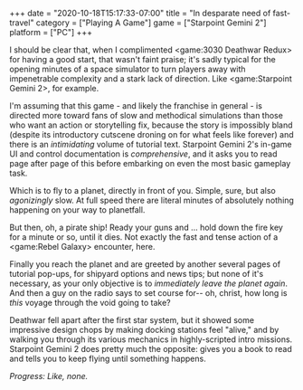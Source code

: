+++
date = "2020-10-18T15:17:33-07:00"
title = "In desparate need of fast-travel"
category = ["Playing A Game"]
game = ["Starpoint Gemini 2"]
platform = ["PC"]
+++

I should be clear that, when I complimented <game:3030 Deathwar Redux> for having a good start, that wasn't faint praise; it's sadly typical for the opening minutes of a space simulator to turn players away with impenetrable complexity and a stark lack of direction.  Like <game:Starpoint Gemini 2>, for example.

I'm assuming that this game - and likely the franchise in general - is directed more toward fans of slow and methodical simulations than those who want an action or storytelling fix, because the story is impossibly bland (despite its introductory cutscene droning on for what feels like forever) and there is an <i>intimidating</i> volume of tutorial text.  Starpoint Gemini 2's in-game UI and control documentation is <i>comprehensive</i>, and it asks you to read page after page of this before embarking on even the most basic gameplay task.

Which is to fly to a planet, directly in front of you.  Simple, sure, but also <i>agonizingly</i> slow.  At full speed there are literal minutes of absolutely nothing happening on your way to planetfall.

But then, oh, a pirate ship!  Ready your guns and ... hold down the fire key for a minute or so, until it dies.  Not exactly the fast and tense action of a <game:Rebel Galaxy> encounter, here.

Finally you reach the planet and are greeted by another several pages of tutorial pop-ups, for shipyard options and news tips; but none of it's necessary, as your only objective is to <i>immediately leave the planet again</i>.  And then a guy on the radio says to set course for-- oh, christ, how long is <i>this</i> voyage through the void going to take?

Deathwar fell apart after the first star system, but it showed some impressive design chops by making docking stations feel "alive," and by walking you through its various mechanics in highly-scripted intro missions.  Starpoint Gemini 2 does pretty much the opposite: gives you a book to read and tells you to keep flying until something happens.

<i>Progress: Like, none.</i>
